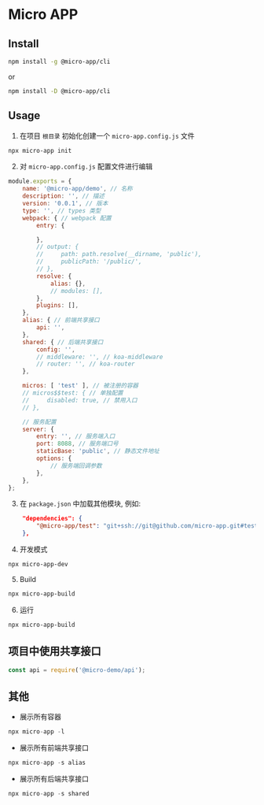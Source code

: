 # Micro APP

## Install

```sh
npm install -g @micro-app/cli
```

or

```sh
npm install -D @micro-app/cli
```

## Usage

1. 在项目 `根目录` 初始化创建一个 `micro-app.config.js` 文件

```sh
npx micro-app init
```

2. 对 `micro-app.config.js` 配置文件进行编辑

```js
module.exports = {
    name: '@micro-app/demo', // 名称
    description: '', // 描述
    version: '0.0.1', // 版本
    type: '', // types 类型
    webpack: { // webpack 配置
        entry: {

        },
        // output: {
        //     path: path.resolve(__dirname, 'public'),
        //     publicPath: '/public/',
        // },
        resolve: {
            alias: {},
            // modules: [],
        },
        plugins: [],
    },
    alias: { // 前端共享接口
        api: '',
    },
    shared: { // 后端共享接口
        config: '',
        // middleware: '', // koa-middleware
        // router: '', // koa-router
    },

    micros: [ 'test' ], // 被注册的容器
    // micros$$test: { // 单独配置
    //     disabled: true, // 禁用入口
    // },

    // 服务配置
    server: {
        entry: '', // 服务端入口
        port: 8088, // 服务端口号
        staticBase: 'public', // 静态文件地址
        options: {
            // 服务端回调参数
        },
    },
};
```

3. 在 `package.json` 中加载其他模块, 例如:

```json
    "dependencies": {
        "@micro-app/test": "git+ssh://git@github.com/micro-app.git#test"
    },
```

4. 开发模式

```sh
npx micro-app-dev
```

5. Build

```sh
npx micro-app-build
```

6. 运行

```sh
npx micro-app-build
```

## 项目中使用共享接口

```js
const api = require('@micro-demo/api');
```

## 其他

- 展示所有容器

```js
npx micro-app -l
```

- 展示所有前端共享接口

```js
npx micro-app -s alias
```

- 展示所有后端共享接口

```js
npx micro-app -s shared
```
